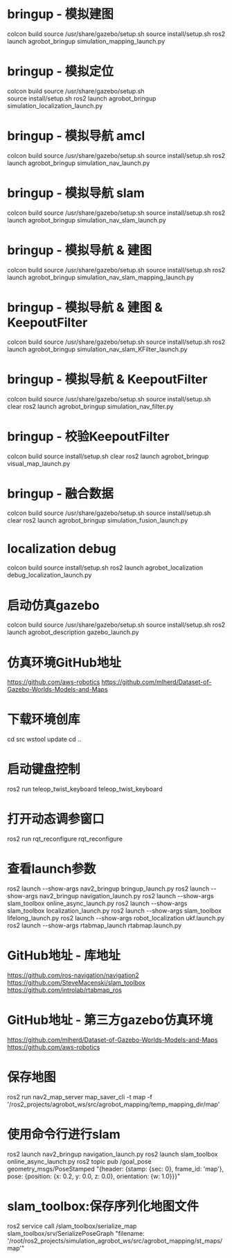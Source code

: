 
# bringup - 模拟建图
colcon build
source /usr/share/gazebo/setup.sh
source install/setup.sh
ros2 launch agrobot_bringup simulation_mapping_launch.py 

# bringup - 模拟定位
colcon build
source /usr/share/gazebo/setup.sh  
source install/setup.sh
ros2 launch agrobot_bringup simulation_localization_launch.py

# bringup - 模拟导航 amcl
colcon build
source /usr/share/gazebo/setup.sh
source install/setup.sh
ros2 launch agrobot_bringup simulation_nav_launch.py

# bringup - 模拟导航 slam
colcon build
source /usr/share/gazebo/setup.sh
source install/setup.sh
ros2 launch agrobot_bringup simulation_nav_slam_launch.py

# bringup - 模拟导航 & 建图
colcon build
source /usr/share/gazebo/setup.sh
source install/setup.sh
ros2 launch agrobot_bringup simulation_nav_slam_mapping_launch.py

# bringup - 模拟导航 & 建图 & KeepoutFilter
colcon build
source /usr/share/gazebo/setup.sh
source install/setup.sh
ros2 launch agrobot_bringup simulation_nav_slam_KFilter_launch.py

# bringup - 模拟导航 & KeepoutFilter 
colcon build
source /usr/share/gazebo/setup.sh
source install/setup.sh
clear
ros2 launch agrobot_bringup simulation_nav_filter.py

# bringup - 校验KeepoutFilter 
colcon build
source install/setup.sh
clear
ros2 launch agrobot_bringup visual_map_launch.py

# bringup - 融合数据
colcon build
source /usr/share/gazebo/setup.sh
source install/setup.sh
clear
ros2 launch agrobot_bringup simulation_fusion_launch.py

# localization debug
colcon build
source install/setup.sh
ros2 launch agrobot_localization debug_localization_launch.py 

# 启动仿真gazebo
colcon build
source /usr/share/gazebo/setup.sh
source install/setup.sh
ros2 launch agrobot_description gazebo_launch.py

# 仿真环境GitHub地址
https://github.com/aws-robotics
https://github.com/mlherd/Dataset-of-Gazebo-Worlds-Models-and-Maps

# 下载环境创库
cd src
wstool update
cd ..

# 启动键盘控制
ros2 run teleop_twist_keyboard teleop_twist_keyboard

# 打开动态调参窗口
ros2 run rqt_reconfigure rqt_reconfigure

# 查看launch参数
ros2 launch --show-args nav2_bringup bringup_launch.py
ros2 launch --show-args nav2_bringup navigation_launch.py
ros2 launch --show-args slam_toolbox online_async_launch.py
ros2 launch --show-args slam_toolbox localization_launch.py
ros2 launch --show-args slam_toolbox lifelong_launch.py
ros2 launch --show-args robot_localization ukf.launch.py
ros2 launch --show-args rtabmap_launch rtabmap.launch.py


# GitHub地址 - 库地址
https://github.com/ros-navigation/navigation2
https://github.com/SteveMacenski/slam_toolbox
https://github.com/introlab/rtabmap_ros

# GitHub地址 - 第三方gazebo仿真环境
https://github.com/mlherd/Dataset-of-Gazebo-Worlds-Models-and-Maps
https://github.com/aws-robotics


# 保存地图
ros2 run nav2_map_server map_saver_cli -t map -f '/ros2_projects/agrobot_ws/src/agrobot_mapping/temp_mapping_dir/map'


# 使用命令行进行slam
ros2 launch nav2_bringup navigation_launch.py
ros2 launch slam_toolbox online_async_launch.py
ros2 topic pub /goal_pose geometry_msgs/PoseStamped "{header: {stamp: {sec: 0}, frame_id: 'map'}, pose: {position: {x: 0.2, y: 0.0, z: 0.0}, orientation: {w: 1.0}}}"


# slam_toolbox:保存序列化地图文件
ros2 service call /slam_toolbox/serialize_map slam_toolbox/srv/SerializePoseGraph "filename: '/root/ros2_projects/simulation_agrobot_ws/src/agrobot_mapping/st_maps/map'"


